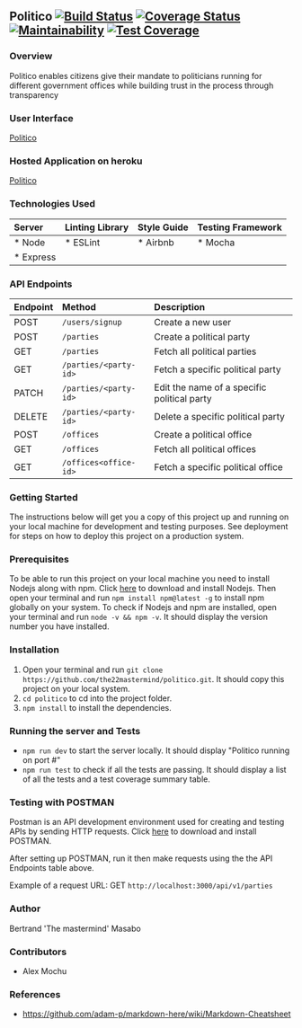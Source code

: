 ## Politico          [![Build Status](https://travis-ci.com/the22mastermind/politico.svg?branch=develop)](https://travis-ci.com/the22mastermind/politico)  [![Coverage Status](https://coveralls.io/repos/github/the22mastermind/politico/badge.svg?branch=ft-admin-create-party-162701470)](https://coveralls.io/github/the22mastermind/politico?branch=ft-admin-create-party-162701470)  [![Maintainability](https://api.codeclimate.com/v1/badges/77d12abbc0e6bb65dd35/maintainability)](https://codeclimate.com/github/the22mastermind/politico/maintainability)  [![Test Coverage](https://api.codeclimate.com/v1/badges/77d12abbc0e6bb65dd35/test_coverage)](https://codeclimate.com/github/the22mastermind/politico/test_coverage)

### Overview
Politico enables citizens give their mandate to politicians running for different government offices 
while building trust in the process through transparency

### User Interface
[Politico](https://the22mastermind.github.io/politico-ui/)

### Hosted Application on heroku
[Politico](https://themastermind-politico.herokuapp.com/)

### Technologies Used
| Server     | Linting Library | Style Guide | Testing Framework |
| :--------- |:----------------| :-----------| :-----------------|
| * Node     | * ESLint        | * Airbnb    | * Mocha           |
| * Express  |                 |             |                   |

### API Endpoints
| Endpoint | Method                | Description                                 |
| :--------| :---------------------| :-------------------------------------------|
| POST     | `/users/signup`       | Create a new user                           |
| POST     | `/parties`            | Create a political party                    |
| GET      | `/parties`            | Fetch all political parties                 |
| GET      | `/parties/<party-id>` | Fetch a specific political party            |
| PATCH    | `/parties/<party-id>` | Edit the name of a specific political party |
| DELETE   | `/parties/<party-id>` | Delete a specific political party           |
| POST     | `/offices`            | Create a political office                   |
| GET      | `/offices`            | Fetch all political offices                 |
| GET      | `/offices<office-id>` | Fetch a specific political office           |

### Getting Started
The instructions below will get you a copy of this project up and running on your local machine for development and testing purposes. See deployment for steps on how to deploy this project on a production system.

### Prerequisites
To be able to run this project on your local machine you need to install Nodejs along with npm.
Click [here](https://nodejs.org/en/download/) to download and install Nodejs.
Then open your terminal and run `npm install npm@latest -g` to install npm globally on your system.
To check if Nodejs and npm are installed, open your terminal and run `node -v && npm -v`.
It should display the version number you have installed. 

### Installation
1. Open your terminal and run `git clone https://github.com/the22mastermind/politico.git`. 
It should copy this project on your local system.
2. `cd politico` to cd into the project folder.
3. `npm install` to install the dependencies.

### Running the server and Tests
* `npm run dev` to start the server locally. It should display "Politico running on port #"
* `npm run test` to check if all the tests are passing.
It should display a list of all the tests and a test coverage summary table.

### Testing with POSTMAN
Postman is an API development environment used for creating and testing APIs by sending HTTP requests.
Click [here](https://www.getpostman.com/downloads/) to download and install POSTMAN.

After setting up POSTMAN, run it then make requests using the the API Endpoints table above.

Example of a request URL: GET `http://localhost:3000/api/v1/parties`

### Author
Bertrand 'The mastermind' Masabo

### Contributors
* Alex Mochu

### References
* https://github.com/adam-p/markdown-here/wiki/Markdown-Cheatsheet
